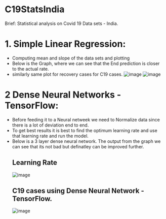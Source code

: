# C19StatsIndia
 Brief: Statistical analysis on Covid 19 Data sets - India.

# 1. Simple Linear Regression: 
  - Computing mean and slope of the data sets and plotting 
  - Below is the Graph, where we can see that the End prediction is closer to the actual rate.
  - similarly same plot for recovery cases for C19 cases. 
  ![image](https://user-images.githubusercontent.com/68960324/99973747-18eea680-2dc6-11eb-947b-5c916be3f22f.png)
  ![image](https://user-images.githubusercontent.com/68960324/99974025-69fe9a80-2dc6-11eb-8e3a-dac379c8b0a8.png)
  
  
# 2 Dense Neural Networks - TensorFlow:
  - Before feeding it to a Neural netweek we need to Normalize data since there is a lot of deviation end to end. 
  - To get best results it is best to find the optimum learning rate and use that learning rate and run the model. 
  - Below is a 3 layer dense neural network. The output from the graph we can see that its not bad but definatley 
    can be improved further.
    ## Learning Rate
    ![image](https://user-images.githubusercontent.com/68960324/99974806-72a3a080-2dc7-11eb-9577-c22a87165cde.png)
    ## C19 cases using Dense Neural Network - TensorFlow. 
    ![image](https://user-images.githubusercontent.com/68960324/99974915-95ce5000-2dc7-11eb-8412-2e991ddd288d.png)
    
